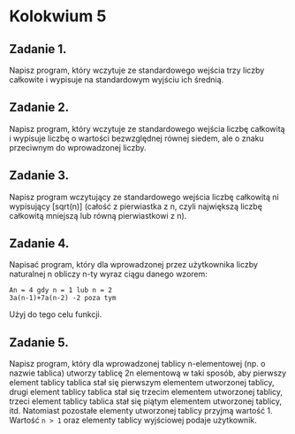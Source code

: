 # Kolokwium 5

## Zadanie 1. 
Napisz program, który wczytuje ze standardowego wejścia trzy liczby całkowite i wypisuje na standardowym wyjściu ich średnią.

## Zadanie 2. 
Napisz program, który wczytuje ze standardowego wejścia liczbę całkowitą i wypisuje liczbę o wartości bezwzględnej równej siedem, ale o znaku przeciwnym do wprowadzonej liczby.

## Zadanie 3. 
Napisz program wczytujący ze standardowego wejścia liczbę całkowitą ni wypisujący [sqrt(n)] (całość z pierwiastka z n, czyli największą liczbę całkowitą mniejszą lub równą pierwiastkowi z n).

## Zadanie 4. 
Napisać program, który dla wprowadzonej przez użytkownika liczby naturalnej n obliczy n-ty wyraz ciągu danego wzorem:
```
An = 4 gdy n = 1 lub n = 2
3a(n-1)+7a(n-2) -2 poza tym
```
Użyj do tego celu funkcji.

## Zadanie 5.
Napisz program, który dla wprowadzonej tablicy n-elementowej (np. o nazwie tablica) utworzy tablicę 2n elementową w taki sposób, aby pierwszy element tablicy tablica stał się pierwszym elementem utworzonej tablicy, drugi element tablicy tablica stał się trzecim elementem utworzonej tablicy, trzeci element tablicy tablica stał się piątym elementem utworzonej tablicy, itd. Natomiast pozostałe elementy utworzonej tablicy przyjmą wartość 1. Wartość `n > 1` oraz elementy tablicy wyjściowej podaje użytkownik.

